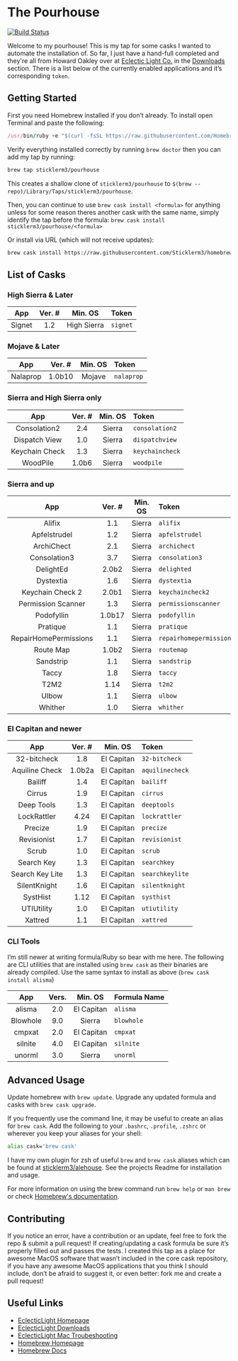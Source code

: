 # The Pourhouse

[![Build Status](https://travis-ci.com/sticklerm3/homebrew-pourhouse.svg?branch=master)](https://travis-ci.com/sticklerm3/homebrew-pourhouse)

Welcome to my pourhouse! This is my tap for some casks I wanted to automate the installation of. So far, I just have a hand-full completed and they're all from Howard Oakley over at [Eclectic Light Co.][6f8d9867] in the [Downloads][02b6cdf0] section. There is a list below of the currently enabled applications and it’s corresponding `token`.

## Getting Started

First you need Homebrew installed if you don’t already. To install open Terminal and paste the following:

```ruby
/usr/bin/ruby -e "$(curl -fsSL https://raw.githubusercontent.com/Homebrew/install/master/install)"
```

Verify everything installed correctly by running `brew doctor` then you can add my tap by running:

```sh
brew tap sticklerm3/pourhouse
```

This creates a shallow clone of `sticklerm3/pourhouse` to `$(brew --repo)/Library/Taps/sticklerm3/pourhouse`.

Then, you can continue to use `brew cask install <formula>` for anything unless for some reason theres another cask with the same name, simply identify the tap before the formula: `brew cask install sticklerm3/pourhouse/<formula>`

Or install via URL (which will not receive updates):

```sh
brew cask install https://raw.githubusercontent.com/Sticklerm3/homebrew-pourhouse/master/Casks/<formula>.rb
```

## List of Casks

### High Sierra & Later

|   App  | Ver. # |   Min. OS   | Token    |
| :----: | :----: | :---------: | :------- |
| Signet |   1.2  | High Sierra | `signet` |

### Mojave & Later

|    App   | Ver. # | Min. OS | Token      |
| :------: | :----: | :-----: | :--------- |
| Nalaprop | 1.0b10 |  Mojave | `nalaprop` |

### Sierra and High Sierra only

|       App      | Ver. # | Min. OS | Token           |
| :------------: | :----: | :-----: | :-------------- |
|  Consolation2  |   2.4  |  Sierra | `consolation2`  |
|  Dispatch View |   1.0  |  Sierra | `dispatchview`  |
| Keychain Check |   1.3  |  Sierra | `keychaincheck` |
|    WoodPile    |  1.0b6 |  Sierra | `woodpile`      |

### Sierra and up

|          App          | Ver. # | Min. OS | Token                   |
|:---------------------:|:------:|:-------:|:------------------------|
|        Alifix         |  1.1   | Sierra  | `alifix`                |
|     Apfelstrudel      |  1.2   | Sierra  | `apfelstrudel`          |
|      ArchiChect       |  2.1   | Sierra  | `archichect`            |
|     Consolation3      |  3.7   | Sierra  | `consolation3`          |
|       DelightEd       | 2.0b2  | Sierra  | `delighted`             |
|       Dystextia       |  1.6   | Sierra  | `dystextia`             |
|   Keychain Check 2    | 2.0b1  | Sierra  | `keychaincheck2`        |
|  Permission Scanner   |  1.3   | Sierra  | `permissionscanner`     |
|      Podofyllin       | 1.0b17 | Sierra  | `podofyllin`            |
|       Pratique        |  1.1   | Sierra  | `pratique`              |
| RepairHomePermissions |  1.1   | Sierra  | `repairhomepermissions` |
|       Route Map       | 1.0b2  | Sierra  | `routemap`              |
|       Sandstrip       |  1.1   | Sierra  | `sandstrip`             |
|         Taccy         |  1.8   | Sierra  | `taccy`                 |
|         T2M2          |  1.14  | Sierra  | `t2m2`                  |
|         Ulbow         |  1.1   | Sierra  | `ulbow`                 |
|        Whither        |  1.0   | Sierra  | `whither`               |

### El Capitan and newer

|       App       | Ver. # |   Min. OS  | Token           |
| :-------------: | :----: | :--------: | :-------------- |
|   32-bitcheck   |   1.8  | El Capitan | `32-bitcheck`   |
|  Aquiline Check | 1.0b2a | El Capitan | `aquilinecheck` |
|     Bailiff     |   1.4  | El Capitan | `bailiff`       |
|      Cirrus     |   1.9  | El Capitan | `cirrus`        |
|    Deep Tools   |   1.3  | El Capitan | `deeptools`     |
|   LockRattler   |  4.24  | El Capitan | `lockrattler`   |
|     Precize     |   1.9  | El Capitan | `precize`       |
|   Revisionist   |   1.7  | El Capitan | `revisionist`   |
|      Scrub      |   1.0  | El Capitan | `scrub`         |
|    Search Key   |   1.3  | El Capitan | `searchkey`     |
| Search Key Lite |   1.3  | El Capitan | `searchkeylite` |
|   SilentKnight  |   1.6  | El Capitan | `silentknight`   |
|     SystHist    |  1.12  | El Capitan | `systhist`      |
|    UTIUtility   |   1.0  | El Capitan | `utiutility`    |
|     Xattred     |   1.1  | El Capitan | `xattred`       |

### CLI Tools

I’m still newer at writing formula/Ruby so bear with me here. The following are CLI utilities that are installed using `brew cask` as their binaries are already compiled. Use the same syntax to install as above (`brew cask install alisma`)

|    App   | Vers. |   Min. OS  | Formula Name |
| :------: | :---: | :--------: | :----------- |
|  alisma  |  2.0  | El Capitan | `alisma`     |
| Blowhole |  9.0  |   Sierra   | `blowhole`   |
|  cmpxat  |  2.0  | El Capitan | `cmpxat`     |
|  silnite |  4.0  | El Capitan | `silnite`    |
|  unorml  |  3.0  |   Sierra   | `unorml`     |

## Advanced Usage

Update homebrew with `brew update`. Upgrade any updated formula and casks with `brew cask upgrade`.

If you frequently use the command line, it may be useful to create an alias for  `brew cask`. Add the following to your `.bashrc`, `.profile`, `.zshrc` or wherever you keep your aliases for your shell:

```bash
alias cask='brew cask'
```

I have my own plugin for zsh of useful `brew` and  `brew cask` aliases which can be found at [sticklerm3/alehouse][80447341]. See the projects Readme for installation and usage.

For more information on using the brew command run `brew help` or `man brew` or check [Homebrew's documentation][223b9045].

## Contributing

If you notice an error, have a contribution or an update, feel free to fork the repo & submit a pull request! If creating/updating a cask formula be sure it’s properly filled out and passes the tests.  I created this tap as a place for awesome MacOS software that wasn’t included in the core cask repository, if you have any awesome MacOS applications that you think I should include, don’t be afraid to suggest it, or even better: fork me and create a pull request!

## Useful Links

-   [EclecticLight Homepage][6f8d9867]
-   [EclecticLight Downloads][02b6cdf0]
-   [EclecticLight Mac Troubeshooting](https://eclecticlight.co/2017/04/18/a-mac-troubleshooting-summary/)
-   [Homebrew Homepage][9d01861c]
-   [Homebrew Docs][223b9045]

[6f8d9867]: https://eclecticlight.co "Eclectic Light Co"

[02b6cdf0]: https://eclecticlight.co/downloads/ "EC: Downloads"

[223b9045]: https://docs.brew.sh "Homebrew docs"

[9d01861c]: https://brew.sh "Homebrew"

[80447341]: https://github.com/sticklerm3/alehouse "Alehouse"
